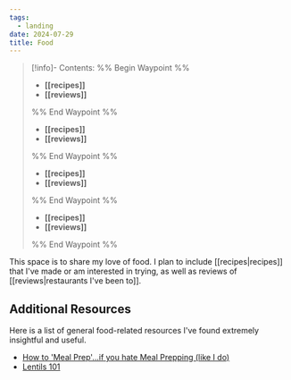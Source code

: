 ```yaml
---
tags:
  - landing
date: 2024-07-29
title: Food
---
```


> [!info]- Contents: 
>%% Begin Waypoint %%
>- **[[recipes]]**
>- **[[reviews]]**
>
>%% End Waypoint %%
>- **[[recipes]]**
>- **[[reviews]]**
>
>%% End Waypoint %%
>- **[[recipes]]**
>- **[[reviews]]**
>
>%% End Waypoint %%
>- **[[recipes]]**
>- **[[reviews]]**
>
>%% End Waypoint %%

This space is to share my love of food. I plan to include [[recipes|recipes]] that I've made or am interested in trying, as well as reviews of [[reviews|restaurants I've been to]].

## Additional Resources

Here is a list of general food-related resources I've found extremely insightful and useful.

- [How to 'Meal Prep'...if you hate Meal Prepping (like I do)](https://www.youtube.com/watch?v=ZJe3yL7NHdA)
- [Lentils 101](https://www.youtube.com/watch?v=Ez1z9zzOKdA)

